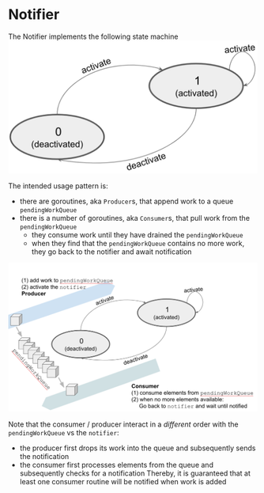 # Notifier

The Notifier implements the following state machine
![Notifier State Machine](/docs/NotifierStateMachine.png)

The intended usage pattern is:
* there are goroutines, aka `Producer`s, that append work to a queue `pendingWorkQueue`
* there is a number of goroutines, aka `Consumer`s, that pull work from the `pendingWorkQueue`
   * they consume work until they have drained the `pendingWorkQueue`
   * when they find that the `pendingWorkQueue` contains no more work, they go back to 
     the notifier and await notification 

![Notifier Usage Pattern](/docs/NotifierUsagePattern.png)

Note that the consumer / producer interact in a _different_ order with the `pendingWorkQueue` vs the `notifier`:
* the producer first drops its work into the queue and subsequently sends the notification 
* the consumer first processes elements from the queue and subsequently checks for a notification 
Thereby, it is guaranteed that at least one consumer routine will be notified when work is added

